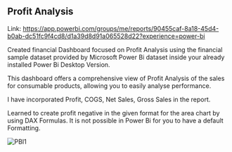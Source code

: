 ## Profit Analysis

Link: https://app.powerbi.com/groups/me/reports/90455caf-8a18-45d4-b0ab-dc51fc9f4cd8/d1a39d8d91a065528d22?experience=power-bi

Created financial Dashboard focused on Profit Analysis using the financial sample dataset provided by Microsoft Power Bi
dataset inside your already installed Power Bi Desktop Version.

This dashboard offers a comprehensive view of Profit Analysis of the sales for consumable products, allowing you to easily analyse performance.

I have incorporated Profit, COGS, Net Sales, Gross Sales in the report.

Learned to create profit negative in the given format for the area chart by using DAX Formulas. 
It is not possible in Power Bi for you to have a default Formatting.

![PBI1](https://github.com/user-attachments/assets/6bdb6171-14e4-4f95-9e93-42940e079b7a)
